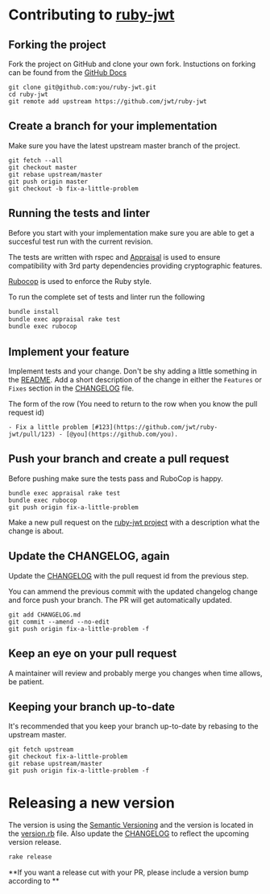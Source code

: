 # Contributing to [ruby-jwt](https://github.com/jwt/ruby-jwt)

## Forking the project

Fork the project on GitHub and clone your own fork. Instuctions on forking can be found from the [GitHub Docs](https://docs.github.com/en/get-started/quickstart/fork-a-repo)

```
git clone git@github.com:you/ruby-jwt.git
cd ruby-jwt
git remote add upstream https://github.com/jwt/ruby-jwt
```

## Create a branch for your implementation

Make sure you have the latest upstream master branch of the project.

```
git fetch --all
git checkout master
git rebase upstream/master
git push origin master
git checkout -b fix-a-little-problem
```

## Running the tests and linter

Before you start with your implementation make sure you are able to get a succesful test run with the current revision.

The tests are written with rspec and [Appraisal](https://github.com/thoughtbot/appraisal) is used to ensure compatibility with 3rd party dependencies providing cryptographic features.

[Rubocop](https://github.com/rubocop/rubocop) is used to enforce the Ruby style.

To run the complete set of tests and linter run the following

```bash
bundle install
bundle exec appraisal rake test
bundle exec rubocop
```

## Implement your feature

Implement tests and your change. Don't be shy adding a little something in the [README](README.md).
Add a short description of the change in either the `Features` or `Fixes` section in the [CHANGELOG](CHANGELOG.md) file.

The form of the row (You need to return to the row when you know the pull request id)
```
- Fix a little problem [#123](https://github.com/jwt/ruby-jwt/pull/123) - [@you](https://github.com/you).
```

## Push your branch and create a pull request

Before pushing make sure the tests pass and RuboCop is happy.

```
bundle exec appraisal rake test
bundle exec rubocop
git push origin fix-a-little-problem
```

Make a new pull request on the [ruby-jwt project](https://github.com/jwt/ruby-jwt/pulls) with a description what the change is about.

## Update the CHANGELOG, again

Update the [CHANGELOG](CHANGELOG.md) with the pull request id from the previous step.

You can ammend the previous commit with the updated changelog change and force push your branch. The PR will get automatically updated.

```
git add CHANGELOG.md
git commit --amend --no-edit
git push origin fix-a-little-problem -f
```

## Keep an eye on your pull request

A maintainer will review and probably merge you changes when time allows, be patient.

## Keeping your branch up-to-date

It's recommended that you keep your branch up-to-date by rebasing to the upstream master.

```
git fetch upstream
git checkout fix-a-little-problem
git rebase upstream/master
git push origin fix-a-little-problem -f
```

# Releasing a new version

The version is using the [Semantic Versioning](http://semver.org/) and the version is located in the [version.rb](lib/jwt/version.rb) file.
Also update the [CHANGELOG](CHANGELOG.md) to reflect the upcoming version release.

```bash
rake release
```

**If you want a release cut with your PR, please include a version bump according to **
